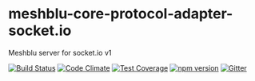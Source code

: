 # meshblu-core-protocol-adapter-socket.io
Meshblu server for socket.io v1

[![Build Status](https://travis-ci.org/octoblu/meshblu-server-socket.io-v1.svg?branch=master)](https://travis-ci.org/octoblu/meshblu-server-socket.io-v1)
[![Code Climate](https://codeclimate.com/github/octoblu/meshblu-server-socket.io-v1/badges/gpa.svg)](https://codeclimate.com/github/octoblu/meshblu-server-socket.io-v1)
[![Test Coverage](https://codeclimate.com/github/octoblu/meshblu-server-socket.io-v1/badges/coverage.svg)](https://codeclimate.com/github/octoblu/meshblu-server-socket.io-v1)
[![npm version](https://badge.fury.io/js/meshblu-server-socket.io-v1.svg)](http://badge.fury.io/js/meshblu-server-socket.io-v1)
[![Gitter](https://badges.gitter.im/octoblu/help.svg)](https://gitter.im/octoblu/help)
